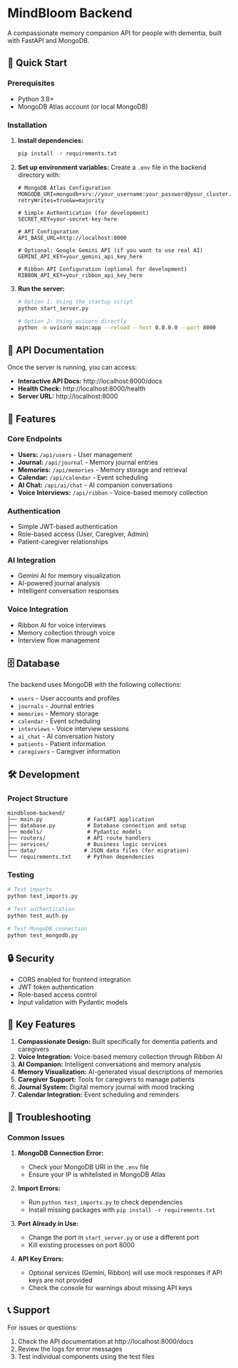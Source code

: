 # MindBloom Backend

A compassionate memory companion API for people with dementia, built with FastAPI and MongoDB.

## 🚀 Quick Start

### Prerequisites
- Python 3.8+
- MongoDB Atlas account (or local MongoDB)

### Installation

1. **Install dependencies:**
   ```bash
   pip install -r requirements.txt
   ```

2. **Set up environment variables:**
   Create a `.env` file in the backend directory with:
   ```env
   # MongoDB Atlas Configuration
   MONGODB_URI=mongodb+srv://your_username:your_password@your_cluster.mongodb.net/?retryWrites=true&w=majority
   
   # Simple Authentication (for development)
   SECRET_KEY=your-secret-key-here
   
   # API Configuration
   API_BASE_URL=http://localhost:8000
   
   # Optional: Google Gemini API (if you want to use real AI)
   GEMINI_API_KEY=your_gemini_api_key_here
   
   # Ribbon API Configuration (optional for development)
   RIBBON_API_KEY=your_ribbon_api_key_here
   ```

3. **Run the server:**
   ```bash
   # Option 1: Using the startup script
   python start_server.py
   
   # Option 2: Using uvicorn directly
   python -m uvicorn main:app --reload --host 0.0.0.0 --port 8000
   ```

## 📖 API Documentation

Once the server is running, you can access:
- **Interactive API Docs:** http://localhost:8000/docs
- **Health Check:** http://localhost:8000/health
- **Server URL:** http://localhost:8000

## 🔧 Features

### Core Endpoints
- **Users:** `/api/users` - User management
- **Journal:** `/api/journal` - Memory journal entries
- **Memories:** `/api/memories` - Memory storage and retrieval
- **Calendar:** `/api/calendar` - Event scheduling
- **AI Chat:** `/api/ai/chat` - AI companion conversations
- **Voice Interviews:** `/api/ribbon` - Voice-based memory collection

### Authentication
- Simple JWT-based authentication
- Role-based access (User, Caregiver, Admin)
- Patient-caregiver relationships

### AI Integration
- Gemini AI for memory visualization
- AI-powered journal analysis
- Intelligent conversation responses

### Voice Integration
- Ribbon AI for voice interviews
- Memory collection through voice
- Interview flow management

## 🗄️ Database

The backend uses MongoDB with the following collections:
- `users` - User accounts and profiles
- `journals` - Journal entries
- `memories` - Memory storage
- `calendar` - Event scheduling
- `interviews` - Voice interview sessions
- `ai_chat` - AI conversation history
- `patients` - Patient information
- `caregivers` - Caregiver information

## 🛠️ Development

### Project Structure
```
mindbloom-backend/
├── main.py              # FastAPI application
├── database.py          # Database connection and setup
├── models/              # Pydantic models
├── routers/             # API route handlers
├── services/            # Business logic services
├── data/               # JSON data files (for migration)
└── requirements.txt     # Python dependencies
```

### Testing
```bash
# Test imports
python test_imports.py

# Test authentication
python test_auth.py

# Test MongoDB connection
python test_mongodb.py
```

## 🔒 Security

- CORS enabled for frontend integration
- JWT token authentication
- Role-based access control
- Input validation with Pydantic models

## 🌟 Key Features

1. **Compassionate Design:** Built specifically for dementia patients and caregivers
2. **Voice Integration:** Voice-based memory collection through Ribbon AI
3. **AI Companion:** Intelligent conversations and memory analysis
4. **Memory Visualization:** AI-generated visual descriptions of memories
5. **Caregiver Support:** Tools for caregivers to manage patients
6. **Journal System:** Digital memory journal with mood tracking
7. **Calendar Integration:** Event scheduling and reminders

## 🚨 Troubleshooting

### Common Issues

1. **MongoDB Connection Error:**
   - Check your MongoDB URI in the `.env` file
   - Ensure your IP is whitelisted in MongoDB Atlas

2. **Import Errors:**
   - Run `python test_imports.py` to check dependencies
   - Install missing packages with `pip install -r requirements.txt`

3. **Port Already in Use:**
   - Change the port in `start_server.py` or use a different port
   - Kill existing processes on port 8000

4. **API Key Errors:**
   - Optional services (Gemini, Ribbon) will use mock responses if API keys are not provided
   - Check the console for warnings about missing API keys

## 📞 Support

For issues or questions:
1. Check the API documentation at http://localhost:8000/docs
2. Review the logs for error messages
3. Test individual components using the test files 
